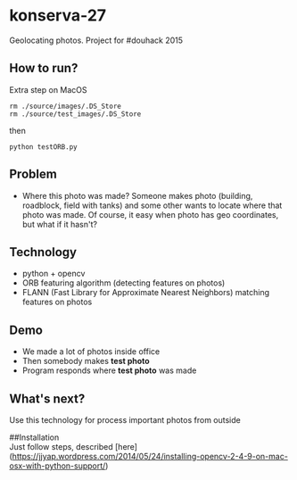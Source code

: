 # konserva-27
Geolocating photos. Project for #douhack 2015


## How to run?
Extra step on MacOS
```
rm ./source/images/.DS_Store
rm ./source/test_images/.DS_Store  
```
then
```
python testORB.py
```

## Problem
* Where this photo was made?
Someone makes photo (building, roadblock, field with tanks) and some other wants to locate where that photo was made. Of course, it easy when photo has geo coordinates, but what if it hasn't?

## Technology
* python + opencv
* ORB featuring algorithm (detecting features on photos)
* FLANN (Fast Library for Approximate Nearest Neighbors) matching features on photos

## Demo
* We made a lot of photos inside office
* Then somebody makes **test photo**
* Program responds where **test photo** was made

## What's next?
Use this technology for process important photos from outside

##Installation  
Just follow steps, described [here] (https://jjyap.wordpress.com/2014/05/24/installing-opencv-2-4-9-on-mac-osx-with-python-support/)
